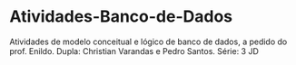 # Atividades-Banco-de-Dados
Atividades de modelo conceitual e lógico de banco de dados, a pedido do prof. Enildo. Dupla: Christian Varandas e Pedro Santos. Série: 3 JD

